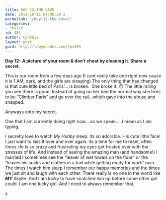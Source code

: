 ```yaml
---
title: DAY 12-THE CAVE
date: 2011-10-11 07:08:28 Z
permalink: "/day-12-the-cave/"
categories:
- Skyler
id: 483
author: Cynthia
layout: post
guid: http://lewynandez.com/?p=483
---
```


**Day 12- A picture of your room & don’t cheat by cleaning it. Share a secret.**

<a href="http://i0.wp.com/lewynandez.com/wp-content/uploads/2011/10/339285_2292945238721_1101738840_2780017_6625925_o.jpg" rel="lightbox[483]"><img class="aligncenter size-medium wp-image-484" title="339285_2292945238721_1101738840_2780017_6625925_o" src="http://i2.wp.com/lewynandez.com/wp-content/uploads/2011/10/339285_2292945238721_1101738840_2780017_6625925_o-300x225.jpg?fit=300%2C225" alt="" srcset="http://i0.wp.com/lewynandez.com/wp-content/uploads/2011/10/339285_2292945238721_1101738840_2780017_6625925_o.jpg?resize=300%2C225 300w, http://i0.wp.com/lewynandez.com/wp-content/uploads/2011/10/339285_2292945238721_1101738840_2780017_6625925_o.jpg?resize=1024%2C768 1024w, http://i0.wp.com/lewynandez.com/wp-content/uploads/2011/10/339285_2292945238721_1101738840_2780017_6625925_o.jpg?w=1280 1280w" sizes="(max-width: 300px) 100vw, 300px" data-recalc-dims="1" /></a>This is our room from a few days ago (I cant really take one right now cause it is 1 AM, dark, and the girls are sleeping) The only thing that has changed is that cute little bed of Paris&#8217;&#8230; is broken.  She broke it. 😐 The little railing you see there is gone. Instead of going on her bed the normal way she likes to be &#8220;Climber Paris&#8221; and go over the rail&#8230;which gave into the abuse and snapped.

Anyways onto my secret.

One that I am currently doing right now&#8230;.as we speak&#8230;..I mean as I am typing.

I secretly love to watch _My Hubby_ sleep. Its so adorable. His cute little face! I just want to kiss it over and over again. Its a time for me to reset, often times life is so crazy and frustrating my eyes get frosted over with the stresses of life. And instead of seeing the amazing man (and handsome!) I married I sometimes see the &#8220;leaver of wet towels on the floor&#8221; or the &#8220;leaves his socks and clothes in a trail while getting ready for work&#8221; man. The times I watch him sleep I remember our happy memories and the times we just sit and laugh with each other. There really is no one in the world like **_MY_** Skyler. And I am lucky to have snatched him up before some other girl could. I am one lucky girl. And I need to always remember that.

x